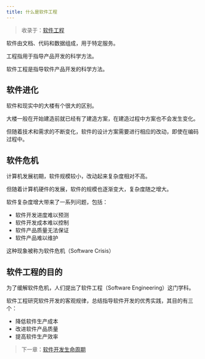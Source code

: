 ```yaml
---
title: 什么是软件工程
---
```


> 收录于：[软件工程](/se/)

软件由文档、代码和数据组成，用于特定服务。

工程指用于指导产品开发的科学方法。

软件工程是指导软件产品开发的科学方法。

## 软件进化

软件和现实中的大楼有个很大的区别。

大楼一般在开始建造前就已经有了建造方案，在建造过程中方案也不会发生变化。

但随着技术和需求的不断变化，软件的设计方案需要进行相应的改动，即使在编码过程中。

## 软件危机

计算机发展初期，软件规模较小，改动起来复杂度相对不高。

但随着计算机硬件的发展，软件的规模也逐渐变大，复杂度随之增大。

软件复杂度增大带来了一系列问题，包括：

- 软件开发进度难以预测
- 软件开发成本难以控制
- 软件产品质量无法保证
- 软件产品难以维护

这种现象被称为软件危机（Software Crisis）

## 软件工程的目的

为了缓解软件危机，人们提出了软件工程（Software Engineering）这门学科。

软件工程研究软件开发的客观规律，总结指导软件开发的优秀实践，其目的有三个：

- 降低软件生产成本
- 改进软件产品质量
- 提高软件生产效率

> 下一章：[软件开发生命周期](/se/life-cycle)